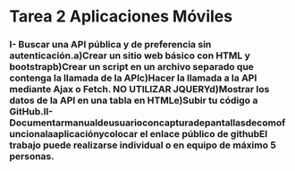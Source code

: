 # Tarea 2 Aplicaciones Móviles
### I- Buscar una API  pública y de preferencia sin autenticación.a)Crear un sitio web básico con HTML y bootstrapb)Crear un script en un archivo separado que contenga la llamada de la APIc)Hacer la llamada a la API mediante Ajax o Fetch. ​NO UTILIZAR JQUERYd)Mostrar los datos de la API en una tabla en HTMLe)Subir tu código a GitHub.II-Documentarmanualdeusuarioconcapturadepantallasdecomofuncionalaaplicaciónycolocar el enlace público de githubEl trabajo puede realizarse individual o en equipo de máximo 5 personas.

